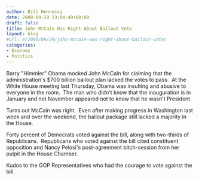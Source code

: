 ```yaml
---
author: Bill Hennessy
date: 2008-09-29 23:04:49+00:00
draft: false
title: John McCain Was Right About Bailout Vote
layout: blog
#url: e/2008/09/29/john-mccain-was-right-about-bailout-vote/
categories:
- Economy
- Politics
---
```


Barry "Himmler" Obama mocked John McCain for claiming that the administration's $700 billion bailout plan lacked the votes to pass.  At the White House meeting last Thursday, Obama was insulting and abusive to everyone in the room.  The man who didn't know that the inauguration is in January and not November appeared not to know that he wasn't President.

Turns out McCain was right.  Even after making progress in Washington last week and over the weekend, the bailout package still lacked a majority in the House.  

Forty percent of Democrats voted against the bill, along with two-thirds of Republicans.  Republicans who voted against the bill cited constituent opposition and Nancy Pelosi's post-agreement bitch-session from her pulpit in the House Chamber. 

Kudos to the GOP Representatives who had the courage to vote against the bill.

